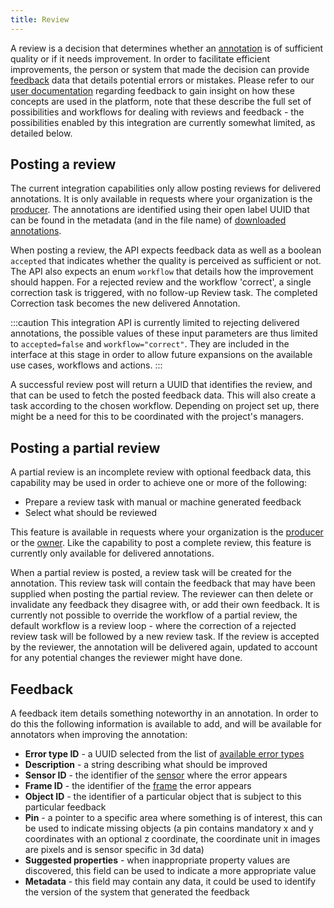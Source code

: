 ```yaml
---
title: Review
---
```


A review is a decision that determines whether an [annotation](../#annotation) is of sufficient quality or if it needs 
improvement. In order to facilitate efficient improvements, the person or system that made the decision can provide 
[feedback](#feedback) data that details potential errors or mistakes. Please refer to our [user documentation](https://docs.kognic.com/AHwD-introduction) 
regarding feedback to gain insight on how these concepts are used in the platform, note that these describe the full
set of possibilities and workflows for dealing with reviews and feedback - the possibilities enabled by this integration
are currently somewhat limited, as detailed below. 

## Posting a review

The current integration capabilities only allow posting reviews for delivered annotations. It is only available in 
requests where your organization is the [producer](https://docs.kognic.com/request-details#HXuNx). The annotations are 
identified using their open label UUID that can be found in the metadata (and in the file name) of 
[downloaded annotations](../kognic-io/annotations).

When posting a review, the API expects feedback data as well as a boolean `accepted` that indicates whether the 
quality is perceived as sufficient or not. The API also expects an enum `workflow` that details how the improvement 
should happen. For a rejected review and the workflow 'correct', a single correction task is triggered, with no 
follow-up Review task. The completed Correction task becomes the new delivered Annotation. 

:::caution
This integration API is currently limited to rejecting delivered annotations, the possible values of these input 
parameters are thus limited to `accepted=false` and `workflow="correct"`. They are included in the interface at this
stage in order to allow future expansions on the available use cases, workflows and actions.
:::

A successful review post will return a UUID that identifies the review, and that can be used to fetch the posted
feedback data. This will also create a task according to the chosen workflow. Depending on project set up, there might 
be a need for this to be coordinated with the project's managers.

## Posting a partial review

A partial review is an incomplete review with optional feedback data, this capability may be used in order to achieve 
one or more of the following:
* Prepare a review task with manual or machine generated feedback 
* Select what should be reviewed

This feature is available in requests where your organization is the 
[producer](https://docs.kognic.com/request-details#HXuNx) or the [owner](https://docs.kognic.com/request-details#Qm7yR). 
Like the capability to post a complete review, this feature is currently only available for delivered annotations.

When a partial review is posted, a review task will be created for the annotation. This review task will contain the 
feedback that may have been supplied when posting the partial review. The reviewer can then delete or invalidate any 
feedback they disagree with, or add their own feedback. It is currently not possible to override the workflow of a 
partial review, the default workflow is a review loop - where the correction of a rejected review task will be followed 
by a new review task. If the review is accepted by the reviewer, the annotation will be delivered again, updated to 
account for any potential changes the reviewer might have done.

## Feedback

A feedback item details something noteworthy in an annotation. In order to do this the following information is 
available to add, and will be available for annotators when improving the annotation:
* **Error type ID** - a UUID selected from the list of [available error types](https://annotation-integration.app.kognic.com/api#/Reviews/getErrorTypes)
* **Description** - a string describing what should be improved
* **Sensor ID** - the identifier of the [sensor](../kognic-io/overview#sensor-specification) where the error appears
* **Frame ID** - the identifier of the [frame](../kognic-io/overview#sequential-frames) the error appears
* **Object ID** - the identifier of a particular object that is subject to this particular feedback
* **Pin** - a pointer to a specific area where something is of interest, this can be used to indicate missing objects (a 
pin contains mandatory x and y coordinates with an optional z coordinate, the coordinate unit in images are pixels and 
is sensor specific in 3d data)
* **Suggested properties** - when inappropriate property values are discovered, this field can be used to indicate a more 
appropriate value
* **Metadata** - this field may contain any data, it could be used to identify the version of the system that generated the 
feedback
